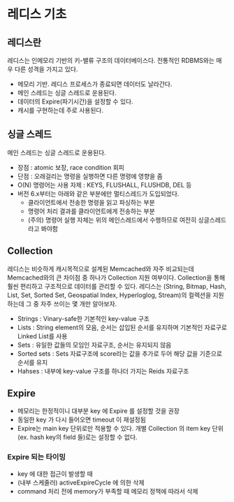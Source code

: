 # 레디스 기초

## 레디스란
레디스는 인메모리 기반의 키-밸류 구조의 데이터베이스다.
전통적인 RDBMS와는 매우 다른 성격을 가지고 있다.
- 메모리 기반. 레디스 프로세스가 종료되면 데이터도 날라간다.
- 메인 스레드는 싱글 스레드로 운용된다.
- 데이터의 Expire(파기시간)을 설정할 수 있다.
- 캐시를 구현하는데 주로 사용된다.

## 싱글 스레드
메인 스레드는 싱글 스레드로 운용된다.
- 장점 : atomic 보장, race condition 회피
- 단점 : 오래걸리는 명령을 실행하면 다른 명령에 영향을 줌
- O(N) 명령어는 사용 자제 : KEYS, FLUSHALL, FLUSHDB, DEL 등
- 버전 6.x부터는 아래와 같은 부분에만 멀티스레드가 도입되었다.
  - 클라이언트에서 전송한 명령을 읽고 파싱하는 부분
  - 명령어 처리 결과를 클라이언트에게 전송하는 부분
  - (주의) 명령어 실행 자체는 위의 메인스레드에서 수행하므로 여전히 싱글스레드라고 봐야함

## Collection
레디스는 비슷하게 캐시목적으로 설계된 Memcached와 자주 비교되는데 Memcached와의 큰 차이점 중 하나가 Collection 지원 여부이다.
Collection을 통해 훨씬 편리하고 구조적으로 데이터를 관리할 수 있다.
레디스는 (String, Bitmap, Hash, List, Set, Sorted Set, Geospatial Index, Hyperloglog, Stream)의 컬렉션을 지원하는데 그 중 자주 쓰이는 몇 개만 알아보자.

- Strings : Vinary-safe한 기본적인 key-value 구조
- Lists : String element의 모음, 순서는 삽입된 순서를 유지하며 기본적인 자료구로 Linked List를 사용
- Sets : 유일한 값들의 모임인 자료구조, 순서는 유지되지 않음
- Sorted sets : Sets 자료구조에 score라는 값을 추가로 두어 해당 값을 기준으로 순서를 유지
- Hahses : 내부에 key-value 구조를 하나더 가지는 Reids 자료구조

## Expire
- 메모리는 한정적이니 대부분 key 에 Expire 를 설정할 것을 권장
- 동일한 key 가 다시 들어오면 timeout 이 재설정됨
- Expire는 main key 단위로만 적용할 수 있다. 개별 Collection 의 item key 단위(ex. hash key의 field 들)로는 설정할 수 없다.

### Expire 되는 타이밍
- key 에 대한 접근이 발생할 때
- (내부 스케줄러) activeExpireCycle 에 의한 삭제
- command 처리 전에 memory가 부족할 때 메모리 정책에 따라서 삭제

